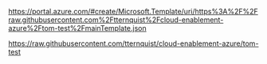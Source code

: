 https://portal.azure.com/#create/Microsoft.Template/uri/https%3A%2F%2Fraw.githubusercontent.com%2Ftternquist%2Fcloud-enablement-azure%2Ftom-test%2FmainTemplate.json

https://raw.githubusercontent.com/tternquist/cloud-enablement-azure/tom-test